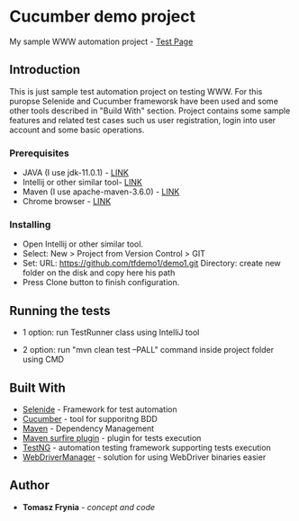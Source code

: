 # Cucumber demo project

My sample WWW automation project - [Test Page](http://parabank.parasoft.com)


## Introduction

This is just sample test automation project on testing WWW. For this puropse Selenide and Cucumber frameworsk have been used and some other tools described in "Build With" section. Project contains some sample features and related test cases such us user registration, login into user account  and some basic operations. 


### Prerequisites

- JAVA (I use jdk-11.0.1) - [LINK](https://www.oracle.com/technetwork/java/javase/downloads/jdk11-downloads-5066655.html)
- Intellij or other similar tool- [LINK](https://www.jetbrains.com/idea/)
- Maven (I use apache-maven-3.6.0) - [LINK](https://maven.apache.org/)
- Chrome browser - [LINK](https://www.google.com/chrome/)


### Installing

- Open Intellij or other similar tool. 
- Select: New > Project from Version Control > GIT
- Set:
	URL: https://github.com/tfdemo1/demo1.git
	Directory: create new folder on the disk and copy here his path
- Press Clone button to finish configuration.


## Running the tests

- 1 option: run TestRunner class using IntelliJ tool

- 2 option: run "mvn clean test –PALL" command inside project folder using CMD 


## Built With

* [Selenide](https://selenide.org/) - Framework for test automation
* [Cucumber](https://cucumber.io/) - tool for supporitng BDD
* [Maven](https://maven.apache.org/) - Dependency Management
* [Maven surfire plugin](https://maven.apache.org/surefire/maven-surefire-plugin/index.html) - plugin for tests execution
* [TestNG](https://testng.org/doc/index.html) - automation testing framework supporting tests execution
* [WebDriverManager](https://github.com/bonigarcia/webdrivermanager) - solution for using WebDriver binaries easier


## Author

* **Tomasz Frynia** - *concept and code*

